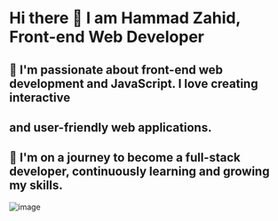 
# Hi there 👋 I am Hammad Zahid, Front-end Web Developer

## 🌟 I'm passionate about front-end web development and JavaScript. I love creating interactive 
##    and user-friendly web applications.
## 🚀 I'm on a journey to become a full-stack developer, continuously learning and growing my skills.

![image](https://github.com/freekmurze/freekmurze/blob/master/dino.gif)
